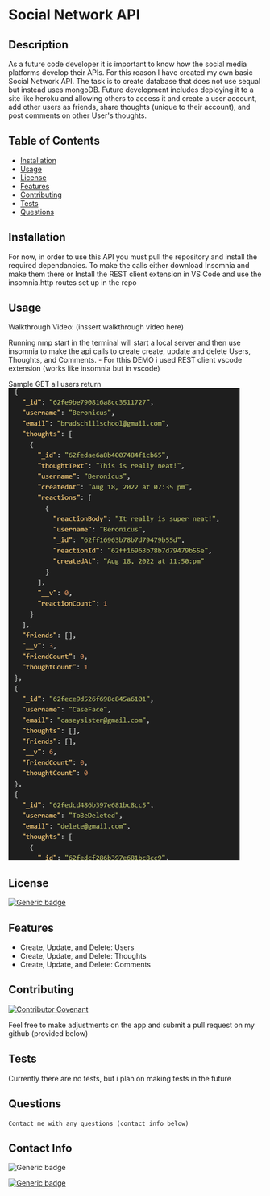 
# Social Network API

## Description

As a future code developer it is important to know how the social media platforms develop their APIs. For this reason I have created my own basic Social Network API. The task is to create database that does not use sequal but instead uses mongoDB. Future development includes deploying it to a site like heroku and allowing others to access it and create a user account, add other users as friends, share thoughts (unique to their account), and post comments on other User's thoughts.

## Table of Contents 

- [Installation](#installation})
- [Usage](#usage})
- [License](#license)
- [Features](#features)
- [Contributing](#contributing)
- [Tests](#tests)
- [Questions](#questions)

## Installation

For now, in order to use this API you must pull the repository and install the required dependancies. 
To make the calls either download Insomnia and make them there 
    or Install the REST client extension in VS Code and use the insomnia.http routes set up in the repo

## Usage

Walkthrough Video: (inssert walkthrough video here)

Running nmp start in the terminal will start a local server and then use insomnia to make the api calls to create create, update and delete Users, Thoughts, and Comments.
    - For tthis DEMO i used REST client vscode extension (works like insomnia but in vscode)

Sample GET all users return
![Sample get all route](/assets/images/screenshot.PNG)

## License

[![Generic badge](https://img.shields.io/badge/License-TheUnlicense-<COLOR>.svg)](https://choosealicense.com/licenses/unlicense/)

## Features

- Create, Update, and Delete: Users    
- Create, Update, and Delete: Thoughts    
- Create, Update, and Delete: Comments    

## Contributing

[![Contributor Covenant](https://img.shields.io/badge/Contributor%20Covenant-2.1-4baaaa.svg)](code_of_conduct.md)

Feel free to make adjustments on the app and submit a pull request on my github (provided below)    

## Tests

Currently there are no tests, but i plan on making tests in the future    

## Questions

    Contact me with any questions (contact info below)

## Contact Info

![Generic badge](https://img.shields.io/badge/Email-brad.schill.school@gmail.com-blue.svg)

[![Generic badge](https://img.shields.io/badge/Github-purple.svg)](https://github.com/B-alt-del/Express-Note-Taker)

